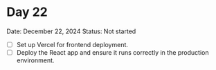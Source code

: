 # Day 22

Date: December 22, 2024
Status: Not started

- [ ]  Set up Vercel for frontend deployment.
- [ ]  Deploy the React app and ensure it runs correctly in the production environment.